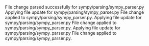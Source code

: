 File change parsed successfully for sympy/parsing/sympy_parser.py
Applying file update for sympy/parsing/sympy_parser.py
File change applied to sympy/parsing/sympy_parser.py.
Applying file update for sympy/parsing/sympy_parser.py
File change applied to sympy/parsing/sympy_parser.py.
Applying file update for sympy/parsing/sympy_parser.py
File change applied to sympy/parsing/sympy_parser.py.

